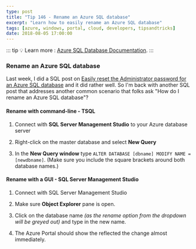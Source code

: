 ```yaml
---
type: post
title: "Tip 146 - Rename an Azure SQL database"
excerpt: "Learn how to easily rename an Azure SQL database"
tags: [azure, windows, portal, cloud, developers, tipsandtricks]
date: 2018-08-05 17:00:00
---
```


::: tip
:bulb: Learn more : [Azure SQL Database Documentation](https://docs.microsoft.com/azure/sql-database?WT.mc_id=docs-azuredevtips-azureappsdev).
:::

### Rename an Azure SQL database

Last week, I did a SQL post on [Easily reset the Administrator password for an Azure SQL database](https://microsoft.github.io/AzureTipsAndTricks/blog/tip145.html) and it did rather well. So I'm back with another SQL post that addresses another common scenario that folks ask "How do I rename an Azure SQL database"?

#### Rename with command-line - TSQL 

1. Connect with **SQL Server Management Studio** to your Azure database server

2. Right-click on the master database and select **New Query**

3. In the **New Query window** type `ALTER DATABASE [dbname] MODIFY NAME = [newdbname]`. (Make sure you include the square brackets around both database names.)

#### Rename with a GUI - SQL Server Management Studio

1. Connect with SQL Server Management Studio 

2. Make sure **Object Explorer** pane is open. 

3. Click on the database name *(as the rename option from the dropdown will be greyed out)* and type in the new name. 

4. The Azure Portal should show the reflected the change almost immediately.

